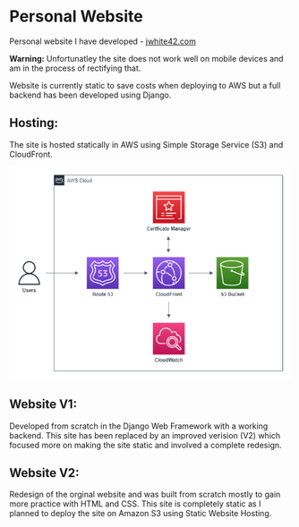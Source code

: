 # Personal Website

Personal website I have developed - [jwhite42.com](http://jwhite42.com)

**Warning:** Unfortunatley the site does not work well on mobile devices and am in the process of rectifying that.

Website is currently static to save costs when deploying to AWS but a full backend has been developed using Django.

## Hosting:
The site is hosted statically in AWS using Simple Storage Service (S3) and CloudFront.

![Architecture Diagram](https://github.com/ClassicSmej/Website/blob/main/Website%20v2/non-site%20files/Architecture%20Diagram.png)

## Website V1:
Developed from scratch in the Django Web Framework with a working backend. This site has been replaced by an improved verision (V2) which focused more on making the site static and involved a complete redesign.

## Website V2:
Redesign of the orginal website and was built from scratch mostly to gain more practice with HTML and CSS. This site is completely static as I planned to deploy the site on Amazon S3 using Static Website Hosting.
